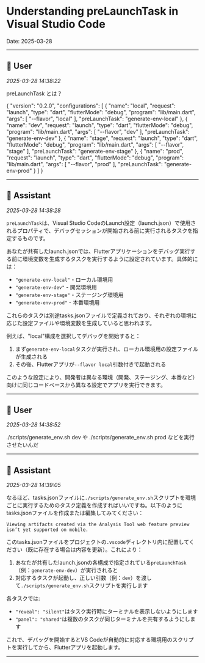 # Understanding preLaunchTask in Visual Studio Code

Date: 2025-03-28

---

## 👤 User
*2025-03-28 14:38:22*

preLaunchTask とは？

{
    "version": "0.2.0",
    "configurations": [
        {
            "name": "local",
            "request": "launch",
            "type": "dart",
            "flutterMode": "debug",
            "program": "lib/main.dart",
            "args": [
                "--flavor",
                "local"
            ],
            "preLaunchTask": "generate-env-local"
        },
        {
            "name": "dev",
            "request": "launch",
            "type": "dart",
            "flutterMode": "debug",
            "program": "lib/main.dart",
            "args": [
                "--flavor",
                "dev"
            ],
            "preLaunchTask": "generate-env-dev"
        },
        {
            "name": "stage",
            "request": "launch",
            "type": "dart",
            "flutterMode": "debug",
            "program": "lib/main.dart",
            "args": [
                "--flavor",
                "stage"
            ],
            "preLaunchTask": "generate-env-stage"
        },
        {
            "name": "prod",
            "request": "launch",
            "type": "dart",
            "flutterMode": "debug",
            "program": "lib/main.dart",
            "args": [
                "--flavor",
                "prod"
            ],
            "preLaunchTask": "generate-env-prod"
        }
    ]
}

---

## 🤖 Assistant
*2025-03-28 14:38:28*

`preLaunchTask`は、Visual Studio CodeのLaunch設定（launch.json）で使用されるプロパティで、デバッグセッションが開始される前に実行されるタスクを指定するものです。

あなたが共有したlaunch.jsonでは、Flutterアプリケーションをデバッグ実行する前に環境変数を生成するタスクを実行するように設定されています。具体的には：

- `"generate-env-local"` - ローカル環境用
- `"generate-env-dev"` - 開発環境用
- `"generate-env-stage"` - ステージング環境用
- `"generate-env-prod"` - 本番環境用

これらのタスクは別途tasks.jsonファイルで定義されており、それぞれの環境に応じた設定ファイルや環境変数を生成していると思われます。

例えば、"local"構成を選択してデバッグを開始すると：
1. まず`generate-env-local`タスクが実行され、ローカル環境用の設定ファイルが生成される
2. その後、Flutterアプリが`--flavor local`引数付きで起動される

このような設定により、開発者は異なる環境（開発、ステージング、本番など）向けに同じコードベースから異なる設定でアプリを実行できます。

---

## 👤 User
*2025-03-28 14:38:52*

./scripts/generate_env.sh dev や ./scripts/generate_env.sh prod などを実行させたいんだ

---

## 🤖 Assistant
*2025-03-28 14:39:05*

なるほど、tasks.jsonファイルに`./scripts/generate_env.sh`スクリプトを環境ごとに実行するためのタスク定義を作成すればいいですね。以下のようにtasks.jsonファイルを作成または編集してみてください：
```
Viewing artifacts created via the Analysis Tool web feature preview isn’t yet supported on mobile.
```



このtasks.jsonファイルをプロジェクトの`.vscode`ディレクトリ内に配置してください（既に存在する場合は内容を更新）。これにより：

1. あなたが共有したlaunch.jsonの各構成で指定されている`preLaunchTask`（例：`generate-env-dev`）が実行されると
2. 対応するタスクが起動し、正しい引数（例：`dev`）を渡して`./scripts/generate_env.sh`スクリプトを実行します

各タスクでは:
- `"reveal": "silent"`はタスク実行時にターミナルを表示しないようにします
- `"panel": "shared"`は複数のタスクが同じターミナルを共有するようにします

これで、デバッグを開始するとVS Codeが自動的に対応する環境用のスクリプトを実行してから、Flutterアプリを起動します。

---
